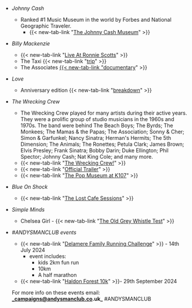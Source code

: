 #
- _Johnny Cash_
  - Ranked #1 Music Museum in the world by Forbes and National Geographic Traveler.
    - {{< new-tab-link "[The Johnny Cash Museum](https://www.johnnycashmuseum.com/)" >}}
- _Billy Mackenzie_
  - {{< new-tab-link "[Live At Ronnie Scotts](https://www.youtube.com/watch?v=1lw-r7CIqZY&t=79s)" >}}
  - The Taxi {{< new-tab-link "[trip](https://dangerousminds.net/comments/the_glamour_chase_documentary_beauty_despair_singer_billy_mackenzie)" >}}
  - The Associates [{{< new-tab-link "documentary](https://www.youtube.com/watch?v=riop6MNVoqA)" >}}
- _Love_
  - Anniversary edition {{< new-tab-link "[breakdown](https://www.billboard.com/music/rock/love-forever-changes-anniversary-box-set-8307336/)" >}}
- _The Wrecking Crew_
  - The Wrecking Crew played for many artists during their active years. They were a prolific group of studio musicians in the 1960s and 1970s. The band were behind The Beach Boys; The Byrds; The Monkees; The Mamas & the Papas; The Association; Sonny & Cher; Simon & Garfunkel; Nancy Sinatra; Herman's Hermits; The 5th Dimension; The Animals; The Ronettes; Petula Clark; James Brown; Elvis Presley; Frank Sinatra; Bobby Darin; Duke Ellington; Phil Spector; Johnny Cash; Nat King Cole; and many more.
  - {{< new-tab-link "[The Wrecking Crew!](https://www.imdb.com/title/tt1185418/)" >}}
  - {{< new-tab-link "[Official Trailer](https://www.youtube.com/watch?v=SX5BCgmr7tg)" >}}
  - {{< new-tab-link "[The Pop Museum at K107](https://embedded.autopod.xyz/episodes/show/2487)" >}}
- _Blue On Shock_
  - {{< new-tab-link "[The Lost Cafe Sessions](https://www.facebook.com/TheLostCafeSessions)" >}}
- _Simple Minds_
  - Chelsea Girl - {{< new-tab-link "[The Old Grey Whistle Test](https://www.youtube.com/watch?v=Aref3Nj4YaQ)" >}}
- _#ANDYSMANCLUB events_
  - {{< new-tab-link "[Delamere Family Running Challenge](https://www.atwevents.co.uk/e/andysmanclub-family-running-challenge-delamere-2024-10087)" >}} - 14th July 2024
    - event includes:
      - kids 2km fun run
      - 10km
      - A half marathon
  - {{< new-tab-link "[Haldon Forest 10k](https://www.atwevents.co.uk/e/andysmanclub-10k-run-haldon-forest-10391)" >}}- 29th September 2024

  For more info on these events email: **_campaigns@andysmanclub.co.uk_** #ANDYSMANCLUB